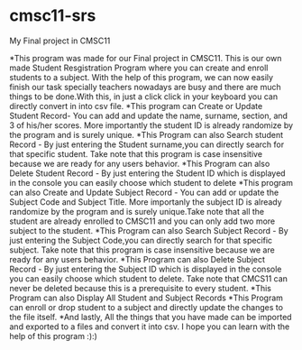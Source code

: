 # cmsc11-srs
My Final project in CMSC11

*This program was made for our Final project in CMSC11. This is our own made Student Resgistration Program where you can create and enroll students to a subject. With the help of this program, we can now easily finish our task specially teachers nowadays are busy and there are much things to be done.With this, in just a click click in your keyboard you can directly convert in into csv file.
*This program can Create or Update Student Record- You can add and update the name, surname, section, and 3 of his/her scores. More importantly the student ID is already randomize by the program and is surely unique.
*This Program can also Search student Record - By just entering the Student surname,you can directly search for that specific student. Take note that this program is case insensitive because we are ready for any users behavior.
*This Program can also Delete Student Record - By just entering the Student ID which is displayed in the console you can easily choose which student to delete
*This program can also Create and Update Subject Record - You can add or update the Subject Code and Subject Title. More importanly the subject ID is already randomize by the program and is surely unique.Take note that all the student are already enrolled to CMSC11 and you can only add two more subject to the student.
*This Program can also Search Subject Record - By just entering the Subject Code,you can directly search for that specific subject. Take note that this program is case insensitive because we are ready for any users behavior.
*This Program can also Delete Subject Record - By just entering the Subject ID which is displayed in the console you can easily choose which student to delete. Take note that CMCS11 can never be deleted because this is a prerequisite to every student.
*This Program can also Display All Student and Subject Records
*This Program can enroll or drop student to a subject and directly update the changes to the file itself.
*And lastly, All the things that you have made can be imported and exported to a files and convert it into csv.
I hope you can learn with the help of this program :):)
